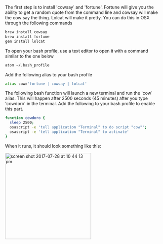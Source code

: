 The first step is to install 'cowsay' and 'fortune'.  Fortune will give you the ability to get a random quote from the command line and cowsay will make the cow say the thing.  Lolcat will make it pretty. You can do this in OSX through the following commands

```bash
brew install cowsay
brew install fortune
gem install lolcat
```

To open your bash profile, use a text editor to open it with a command similar to the one below

```bash
atom ~/.bash_profile
```

Add the following alias to your bash profile
```bash
alias cow='fortune | cowsay | lolcat'
```

The following bash function will launch a new terminal and run the 'cow' alias. 
This will happen after 2500 seconds (45 minutes) after you type 'cowdoro' in the terminal.
Add the following to your bash profile to enable this part.

```bash
function cowdoro {
  sleep 2500;
  osascript -e 'tell application "Terminal" to do script "cow"';
  osascript -e 'tell application "Terminal" to activate'
}
```

When it runs, it should look something like this:

<img width="278" alt="screen shot 2017-07-28 at 10 44 13 pm" src="https://user-images.githubusercontent.com/20469703/28742167-55921218-73e6-11e7-975f-9bf1165c49de.png">

